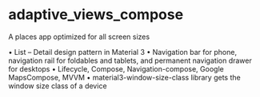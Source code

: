 # adaptive_views_compose

A places app optimized for all screen sizes 

•	List – Detail design pattern in Material 3
•	Navigation bar for phone, navigation rail for foldables and tablets, and permanent navigation drawer for desktops
•	Lifecycle, Compose, Navigation-compose, Google MapsCompose, MVVM
•	material3-window-size-class library gets the window size class of a device
